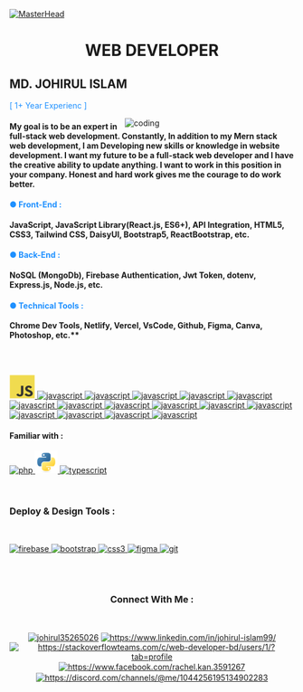 [![MasterHead](https://i.ibb.co/TPRpnvm/gitHub.png)](https://rishavchanda.io)
<br/>
<h1 align="center">WEB DEVELOPER</h1>
<h2 align="bold"><span></span>MD. JOHIRUL ISLAM</h2> <p style="color:DodgerBlue"> [ 1+ Year Experienc ] </p>
 <img align='right'width='300' src="https://res.cloudinary.com/practicaldev/image/fetch/s--sNXjzc6P--/c_limit%2Cf_auto%2Cfl_progressive%2Cq_66%2Cw_880/https://media1.tenor.com/images/0c34272909ee2a4db5606a014082312b/tenor.gif%3Fitemid%3D15828752" alt="coding" />

<h4>
My goal is to be an expert in full-stack web development. Constantly, In addition to my Mern stack web development, I am Developing
new skills or knowledge in website development. I want my future to be a full-stack web developer and I have the creative ability to
update anything. I want to work in this position in your company. Honest and hard work gives me the courage to do work better.
</h4>


<b><b><h4 style="color:DodgerBlue;">● Front-End  :</h4></b> </b> <b> JavaScript, JavaScript Library(React.js, ES6+), API Integration, HTML5, CSS3, Tailwind CSS, DaisyUI, Bootstrap5, ReactBootstrap, etc. </b> 
<h4 style="color:DodgerBlue;"><b><b> ● Back-End  : </b></b> </h4>
 <b>NoSQL (MongoDb), Firebase Authentication, Jwt Token, dotenv, Express.js, Node.js, etc.</b> 
<h4 style="color:DodgerBlue;"><b><b>● Technical Tools : </b> </b></h4> 
<b>Chrome Dev Tools, Netlify, Vercel, VsCode, Github, Figma, Canva, Photoshop, etc.**</b> 
 
<br/><br/>
<!-- ------------language Icon---------- -->
<p>
<a width="100" href="https://developer.mozilla.org" target="_blank" rel="noreferrer"> <img src="https://raw.githubusercontent.com/devicons/devicon/master/icons/javascript/javascript-original.svg" alt="javascript" width="45" height="42"/> </a> 
<a width="100" href="https://developer.mozilla.org" target="_blank" rel="noreferrer"> <img src="https://cdn.iconscout.com/icon/free/png-256/react-1-282599.png?f=webp&w=256" alt="javascript" width="45" height="42"/> </a> 
<a width="100" href="https://developer.mozilla.org" target="_blank" rel="noreferrer"> <img src="https://www.rlogical.com/wp-content/uploads/2021/08/Rlogical-Blog-Images-thumbnail.png" alt="javascript" width="45" height="42"/> </a> <a width="100" href="https://developer.mozilla.org" target="_blank" rel="noreferrer"> <img src="https://repository-images.githubusercontent.com/347723622/92065800-865a-11eb-9626-dff3cb7fef55" alt="javascript" width="45" height="42"/> </a>
<a width="100" href="https://developer.mozilla.org" target="_blank" rel="noreferrer"> <img src="https://encrypted-tbn0.gstatic.com/images?q=tbn:ANd9GcTPWXoi7cy3HEsFJ8kqj7FQisLz0IBP9r7hW-4RysSgRZKI0BLQm46I0nn-PwKi2112FaU&usqp=CAU" alt="javascript" width="45" height="42"/> </a> 
<a width="100" href="https://developer.mozilla.org" target="_blank" rel="noreferrer"> <img src="https://wearenodev.github.io/img/icon/nodejs.png" alt="javascript" width="45" height="42"/> </a> 
<a width="100" href="https://developer.mozilla.org" target="_blank" rel="noreferrer"> <img src="https://static.javatpoint.com/mongodb/images/mongodb-tutorial.jpg" alt="javascript" width="45" height="42"/> </a><a width="100" href="https://developer.mozilla.org" target="_blank" rel="noreferrer"> <img src="https://upload.wikimedia.org/wikipedia/commons/4/4c/Typescript_logo_2020.svg" alt="javascript" width="45" height="42"/> </a>
<a width="100" href="https://developer.mozilla.org" target="_blank" rel="noreferrer"> <img src="https://miro.medium.com/max/480/1*Cnv3NyPBLkabjYUBJuZnBw.png" alt="javascript" width="45" height="42"/> </a><a width="100" href="https://developer.mozilla.org" target="_blank" rel="noreferrer"> <img src="https://yt3.googleusercontent.com/ikv41jMTr1uHGdILrJhvbfVJcDt4oqhwApKX37TjAleF_cRPbF2W-waj7uMnS5JySvnlvAlTCg=s900-c-k-c0x00ffffff-no-rj" alt="javascript" width="45" height="42"/> </a>
<a width="100" href="https://developer.mozilla.org" target="_blank" rel="noreferrer"> <img src="https://avatars.githubusercontent.com/u/2918581?s=280&v=4" alt="javascript" width="45" height="42"/> </a><a width="100" href="https://developer.mozilla.org" target="_blank" rel="noreferrer"> <img src="https://avatars.githubusercontent.com/u/6853419?s=200&v=4" alt="javascript" width="45" height="42"/> </a>
<a width="100" href="https://developer.mozilla.org" target="_blank" rel="noreferrer"> <img src="https://cdn.pixabay.com/photo/2017/08/05/11/16/logo-2582748_1280.png" alt="javascript" width="45" height="42"/> </a><a width="100" href="https://developer.mozilla.org" target="_blank" rel="noreferrer"> <img src="https://cdn.pixabay.com/photo/2017/08/05/11/16/logo-2582747_1280.png" alt="javascript" width="45" height="42"/> </a>
<a width="100" href="https://developer.mozilla.org" target="_blank" rel="noreferrer"> <img src="https://uploads-ssl.webflow.com/60dc218e7ea307ce2fff2db5/6173dd2687da6415b89e4642_256circle.png" alt="javascript" width="45" height="42"/> </a><a width="100" href="https://developer.mozilla.org" target="_blank" rel="noreferrer"> <img src="https://cms-assets.tutsplus.com/uploads/users/780/posts/39427/image-upload/68747470733a2f2f6769746875622e7375726d6f6e2e6d652f696d616765732f636f6d6d6f6e2f7377697065722d6c6f676f2e737667.svg" alt="javascript" width="45" height="42"/> </a>
</p>
<!-- ------------------------Familiar with -------------------------- -->
<h4 align="left"> <b>Familiar with :</b></h4>
<p align="left"><a href="" target="_blank" rel="noreferrer"> <img src="https://res.cloudinary.com/crunchbase-production/image/upload/c_lpad,h_256,w_256,f_auto,q_auto:eco,dpr_1/zfux3duacbq6swftbiuu" alt="php" width="40" height="40"/> </a> <a href="https://www.python.org" target="_blank" rel="noreferrer"> <img src="https://raw.githubusercontent.com/devicons/devicon/master/icons/python/python-original.svg" alt="python" width="40" height="40"/> </a> <a href="https://www.typescriptlang.org/" target="_blank" rel="noreferrer"> <img src="https://upload.wikimedia.org/wikipedia/commons/thumb/2/27/PHP-logo.svg/2560px-PHP-logo.svg.png" alt="typescript" width="40" height="40"/> </a> </p>
</br>
<!-- -----------------------Design Tools----------------- -->
<h3 align="left"><b>Deploy & Design Tools :</b></h3>
<br/>
<p align="left"> <a href="" target="_blank" rel="noreferrer"> <img src="https://enedino.com.br/media/portapp/img/Vercel_logo.png" alt="firebase" width="40" height="40"/> </a> <a href="" target="_blank" rel="noreferrer"> <img src="https://supertokens.com/img/logos/netlify.svg" alt="bootstrap" width="40" height="40"/> </a> <a href="https://www.w3schools" target="_blank" rel="noreferrer"> <img src="https://cdn.iconscout.com/icon/free/png-256/github-169-1174970.png" alt="css3" width="40" height="40"/> </a> <a href="https://www.figma.com/" target="_blank" rel="noreferrer"> <img src="https://cdn.iconscout.com/icon/free/png-256/figma-3521426-2944870.png " alt="figma" width="40" height="40"/> </a> <a href="https://git-scm.com/" target="_blank" rel="noreferrer"> <img src="https://www.freepnglogos.com/uploads/photoshop-png-logo/photoshop-cc-icon-png-logo-2.png" alt="git" width="40" height="40"/> </a>   </p>
</p>
<br/>
<br/>
<h3 align="center"> <b>Connect With Me :</b></h3>
<br/>

<p align="center">
<a href="https://twitter.com/johirul35265026" target="blank"><img align="center" src="https://www.edigitalagency.com.au/wp-content/uploads/Twitter-logo-png.png" alt="johirul35265026" height="35" width="35" /></a>
<a href="https://linkedin.com/in/https://www.linkedin.com/in/johirul-islam99/" target="blank"><img align="center" src="https://cdn-icons-png.flaticon.com/512/355/355994.png" alt="https://www.linkedin.com/in/johirul-islam99/" height="35" width="35" /></a>
<a href="https://www.instagram.com/rasel.khan.574206/" target="blank"><img align="center" src="https://cdn.iconscout.com/icon/free/png-256/instagram-1868978-1583142.png?f=webp&w=256" alt="https://stackoverflowteams.com/c/web-developer-bd/users/1/?tab=profile" height="35" width="35" /></a>
<a href="https://fb.com/https://www.facebook.com/rachel.kan.3591267" target="blank"><img align="center" src="https://raw.githubusercontent.com/rahuldkjain/github-profile-readme-generator/master/src/images/icons/Social/facebook.svg" alt="https://www.facebook.com/rachel.kan.3591267" height="35" width="35" /></a>
<a href="https://discord.gg/Md.Johirul Islam (rasel)#9775" target="blank"><img align="center" src="https://assets-global.website-files.com/6257adef93867e50d84d30e2/636e0a6a49cf127bf92de1e2_icon_clyde_blurple_RGB.png" alt="https://discord.com/channels/@me/1044256195134902283" height="35" width="35" /></a>
</p>

